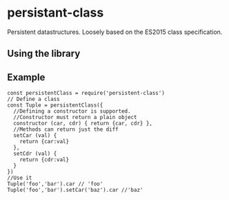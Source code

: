 # persistant-class
Persistent datastructures. Loosely based on the ES2015 class specification.

## Using the library



## Example
    const persistentClass = require('persistent-class')
    // Define a class
    const Tuple = persistentClass({
      //Defining a constructor is supported.
      //Constructor must return a plain object
      constructor (car, cdr) { return {car, cdr} },
      //Methods can return just the diff
      setCar (val) {
        return {car:val}
      },
      setCdr (val) {
        return {cdr:val}
      }
    })
    //Use it
    Tuple('foo','bar').car // 'foo'
    Tuple('foo','bar').setCar('baz').car //'baz'
